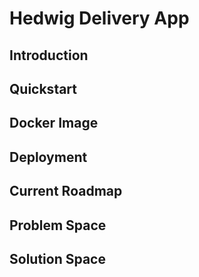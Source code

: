 # Hedwig Delivery App
## Introduction
## Quickstart
## Docker Image
## Deployment
## Current Roadmap
## Problem Space
## Solution Space


